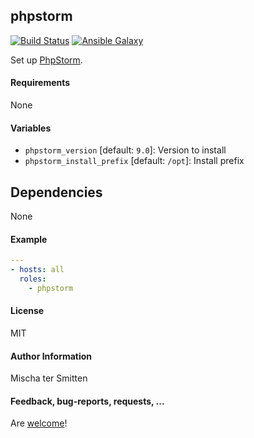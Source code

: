 ## phpstorm

[![Build Status](https://travis-ci.org/Oefenweb/ansible-phpstorm.svg?branch=master)](https://travis-ci.org/Oefenweb/ansible-phpstorm) [![Ansible Galaxy](http://img.shields.io/badge/ansible--galaxy-phpstorm-blue.svg)](https://galaxy.ansible.com/list#/roles/4747)

Set up [PhpStorm](https://www.jetbrains.com/phpstorm/).

#### Requirements

None

#### Variables

* `phpstorm_version` [default: `9.0`]: Version to install
* `phpstorm_install_prefix` [default: `/opt`]: Install prefix

## Dependencies

None

#### Example

```yaml
---
- hosts: all
  roles:
    - phpstorm
```

#### License

MIT

#### Author Information

Mischa ter Smitten

#### Feedback, bug-reports, requests, ...

Are [welcome](https://github.com/Oefenweb/ansible-phpstorm/issues)!
